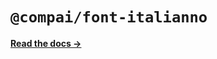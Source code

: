 # `@compai/font-italianno`

[**Read the docs &rarr;**](https://components.ai/docs/typefaces/italianno)
